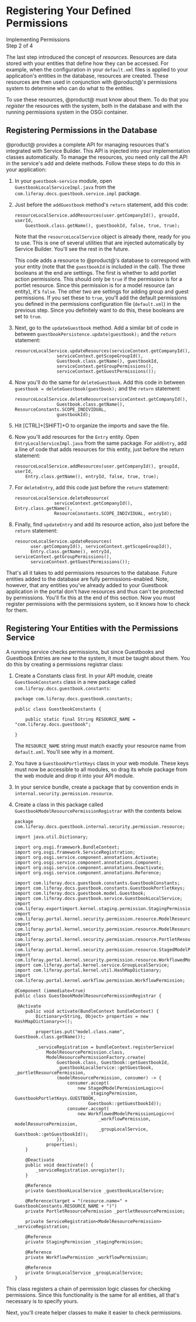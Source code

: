 # Registering Your Defined Permissions [](id=registering-your-defined-permissions)

<div class="learn-path-step">
    <p>Implementing Permissions<br>Step 2 of 4</p>
</div>

The last step introduced the concept of *resources*. Resources are data stored 
with your entities that define how they can be accessed. For example, when the 
configuration in your `default.xml` files is applied to your application's 
entities in the database, resources are created. These resources are then used 
in conjunction with @product@'s permissions system to determine who can do what 
to the entities. 

To use these resources, @product@ must know about them. To do that you
*register* the resources with the system, both in the database and with the
running permissions system in the OSGi container. 

## Registering Permissions in the Database

@product@ provides a complete API for managing resources that's integrated with 
Service Builder. This API is injected into your implementation classes
automatically. To manage the resources, you need only call the API in the
service's add and delete methods. Follow these steps to do this in your
application: 

1.  In your `guestbook-service` module, open `GuestbookLocalServiceImpl.java` 
    from the `com.liferay.docs.guestbook.service.impl` package. 

2.  Just before the `addGuestbook` method's `return` statement, add this code: 

        resourceLocalService.addResources(user.getCompanyId(), groupId, userId,
            Guestbook.class.getName(), guestbookId, false, true, true);

    Note that the `resourceLocalService` object is already there, ready for you 
    to use. This is one of several utilities that are injected automatically
    by Service Builder. You'll see the rest in the future.

    This code adds a resource to @product@'s database to correspond with your 
    entity (note that the `guestbookId` is included in the call). The three 
    booleans at the end are settings. The first is whether to add portlet 
    action permissions. This should only be `true` if the permission is for a 
    portlet resource. Since this permission is for a model resource (an entity), 
    it's `false`. The other two are settings for adding group and guest 
    permissions. If you set these to `true`, you'll add the default permissions 
    you defined in the permissions configuration file (`default.xml`) in the 
    previous step. Since you definitely want to do this, these booleans are set 
    to `true`. 

3.  Next, go to the `updateGuestbook` method. Add a similar bit of code in 
    between `guestbookPersistence.update(guestbook);` and the `return` 
    statement: 
    
        resourceLocalService.updateResources(serviceContext.getCompanyId(),
                        serviceContext.getScopeGroupId(), 
                        Guestbook.class.getName(), guestbookId,
                        serviceContext.getGroupPermissions(),
                        serviceContext.getGuestPermissions());

4.  Now you'll do the same for `deleteGuestbook`. Add this code in between 
    `guestbook = deleteGuestbook(guestbook);` and the `return` statement:
    
        resourceLocalService.deleteResource(serviceContext.getCompanyId(),
                        Guestbook.class.getName(), ResourceConstants.SCOPE_INDIVIDUAL,
                        guestbookId);

5.  Hit [CTRL]+[SHIFT]+O to organize the imports and save the file. 

6.  Now you'll add resources for the `Entry` entity. Open 
    `EntryLocalServiceImpl.java` from the same package. For `addEntry`, add a 
    line of code that adds resources for this entity, just before the return 
    statement: 

        resourceLocalService.addResources(user.getCompanyId(), groupId, userId,
            Entry.class.getName(), entryId, false, true, true);

7.  For `deleteEntry`, add this code just before the `return` statement:
    
        resourceLocalService.deleteResource(
                       serviceContext.getCompanyId(), Entry.class.getName(),
                       ResourceConstants.SCOPE_INDIVIDUAL, entryId);

8.  Finally, find `updateEntry` and add its resource action, also just before 
    the `return` statement: 

        resourceLocalService.updateResources(
              user.getCompanyId(), serviceContext.getScopeGroupId(), 
              Entry.class.getName(), entryId, serviceContext.getGroupPermissions(),
              serviceContext.getGuestPermissions());

That's all it takes to add permissions resources to the database. Future
entities added to the database are fully permissions-enabled. Note, however,
that any entities you've already added to your Guestbook application in the
portal don't have resources and thus can't be protected by permissions. You'll
fix this at the end of this section. Now you must register permissions with the
permissions system, so it knows how to check for them. 

## Registering Your Entities with the Permissions Service

A running service checks permissions, but since Guestbooks and Guestbook Entries
are new to the system, it must be taught about them. You do this by creating
a permissions registrar class: 

1.  Create a Constants class first. In your API module, create
    `GuestbookConstants` class in a new package called
    `com.liferay.docs.guestbook.constants`: 

        package com.liferay.docs.guestbook.constants;

        public class GuestbookConstants {
            
            public static final String RESOURCE_NAME = "com.liferay.docs.guestbook";

        }

    The `RESOURCE_NAME` string must match exactly your resource name from
    `default.xml`. You'll see why in a moment. 

2.  You have a `GuestbookPortletKeys` class in your web module. These keys must
    now be accessible to all modules, so drag its whole package from the web
    module and drop it into your API module. 

3.  In your service bundle, create a package that by convention ends in
    `internal.security.permission.resource`. 

4.  Create a class in this package called
    `GuestbookModelResourcePermissionRegistrar` with the contents below. 

        package com.liferay.docs.guestbook.internal.security.permission.resource;

        import java.util.Dictionary;

        import org.osgi.framework.BundleContext;
        import org.osgi.framework.ServiceRegistration;
        import org.osgi.service.component.annotations.Activate;
        import org.osgi.service.component.annotations.Component;
        import org.osgi.service.component.annotations.Deactivate;
        import org.osgi.service.component.annotations.Reference;

        import com.liferay.docs.guestbook.constants.GuestbookConstants;
        import com.liferay.docs.guestbook.constants.GuestbookPortletKeys;
        import com.liferay.docs.guestbook.model.Guestbook;
        import com.liferay.docs.guestbook.service.GuestbookLocalService;
        import com.liferay.exportimport.kernel.staging.permission.StagingPermission;
        import com.liferay.portal.kernel.security.permission.resource.ModelResourcePermission;
        import com.liferay.portal.kernel.security.permission.resource.ModelResourcePermissionFactory;
        import com.liferay.portal.kernel.security.permission.resource.PortletResourcePermission;
        import com.liferay.portal.kernel.security.permission.resource.StagedModelPermissionLogic;
        import com.liferay.portal.kernel.security.permission.resource.WorkflowedModelPermissionLogic;
        import com.liferay.portal.kernel.service.GroupLocalService;
        import com.liferay.portal.kernel.util.HashMapDictionary;
        import com.liferay.portal.kernel.workflow.permission.WorkflowPermission;

        @Component (immediate=true)
        public class GuestbookModelResourcePermissionRegistrar {

         @Activate
            public void activate(BundleContext bundleContext) {
                Dictionary<String, Object> properties = new HashMapDictionary<>();

                properties.put("model.class.name", Guestbook.class.getName());

                _serviceRegistration = bundleContext.registerService(
                    ModelResourcePermission.class,
                    ModelResourcePermissionFactory.create(
                        Guestbook.class, Guestbook::getGuestbookId,
                        _guestbookLocalService::getGuestbook, _portletResourcePermission,
                        (modelResourcePermission, consumer) -> {
                            consumer.accept(
                                new StagedModelPermissionLogic<>(
                                    _stagingPermission, GuestbookPortletKeys.GUESTBOOK,
                                    Guestbook::getGuestbookId));
                            consumer.accept(
                                new WorkflowedModelPermissionLogic<>(
                                        _workflowPermission, modelResourcePermission,
                                        _groupLocalService, Guestbook::getGuestbookId));
                        }),
                    properties);
            }

            @Deactivate
            public void deactivate() {
                _serviceRegistration.unregister();
            }

            @Reference
            private GuestbookLocalService _guestbookLocalService;

            @Reference(target = "(resource.name=" + GuestbookConstants.RESOURCE_NAME + ")")
            private PortletResourcePermission _portletResourcePermission;

            private ServiceRegistration<ModelResourcePermission> _serviceRegistration;

            @Reference
            private StagingPermission _stagingPermission;

            @Reference
            private WorkflowPermission _workflowPermission;
            
            @Reference
            private GroupLocalService _groupLocalService;
        }

This class registers a chain of permission logic classes for checking
permissions. Since this functionality is the same for all entities, all that's
necessary is to specify yours. 

Next, you'll create helper classes to make it easier to check permissions. 
